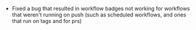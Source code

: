 - Fixed a bug that resulted in workflow badges not working for workflows that weren't running on push (such as scheduled workflows, and ones that run on tags and for prs)
